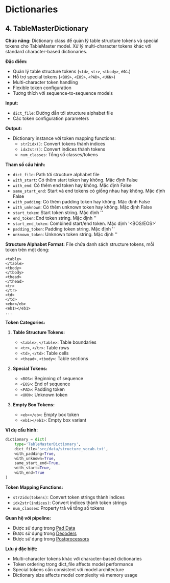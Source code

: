 # Dictionaries

## 4. TableMasterDictionary

**Chức năng:** Dictionary class để quản lý table structure tokens và special tokens cho TableMaster model. Xử lý multi-character tokens khác với standard character-based dictionaries.

**Đặc điểm:**
- Quản lý table structure tokens (`<td>`, `<tr>`, `<tbody>`, etc.)
- Hỗ trợ special tokens (`<BOS>`, `<EOS>`, `<PAD>`, `<UKN>`)
- Multi-character token handling
- Flexible token configuration
- Tương thích với sequence-to-sequence models

**Input:**
- `dict_file`: Đường dẫn tới structure alphabet file
- Các token configuration parameters

**Output:**
- Dictionary instance với token mapping functions:
  - `str2idx()`: Convert tokens thành indices
  - `idx2str()`: Convert indices thành tokens
  - `num_classes`: Tổng số classes/tokens

**Tham số cấu hình:**
- `dict_file`: Path tới structure alphabet file
- `with_start`: Có thêm start token hay không. Mặc định False
- `with_end`: Có thêm end token hay không. Mặc định False
- `same_start_end`: Start và end tokens có giống nhau hay không. Mặc định False
- `with_padding`: Có thêm padding token hay không. Mặc định False
- `with_unknown`: Có thêm unknown token hay không. Mặc định False
- `start_token`: Start token string. Mặc định '<BOS>'
- `end_token`: End token string. Mặc định '<EOS>'
- `start_end_token`: Combined start/end token. Mặc định '<BOS/EOS>'
- `padding_token`: Padding token string. Mặc định '<PAD>'
- `unknown_token`: Unknown token string. Mặc định '<UKN>'

**Structure Alphabet Format:**
File chứa danh sách structure tokens, mỗi token trên một dòng:
```
<table>
</table>
<tbody>
</tbody>
<thead>
</thead>
<tr>
</tr>
<td>
</td>
<eb></eb>
<eb1></eb1>
...
```

**Token Categories:**
1. **Table Structure Tokens:**
   - `<table>`, `</table>`: Table boundaries
   - `<tr>`, `</tr>`: Table rows
   - `<td>`, `</td>`: Table cells
   - `<thead>`, `<tbody>`: Table sections

2. **Special Tokens:**
   - `<BOS>`: Beginning of sequence
   - `<EOS>`: End of sequence
   - `<PAD>`: Padding token
   - `<UKN>`: Unknown token

3. **Empty Box Tokens:**
   - `<eb></eb>`: Empty box token
   - `<eb1></eb1>`: Empty box variant

**Ví dụ cấu hình:**
```python
dictionary = dict(
    type='TableMasterDictionary',
    dict_file='src/data/structure_vocab.txt',
    with_padding=True,
    with_unknown=True,
    same_start_end=True,
    with_start=True,
    with_end=True
)
```

**Token Mapping Functions:**
- `str2idx(tokens)`: Convert token strings thành indices
- `idx2str(indices)`: Convert indices thành token strings
- `num_classes`: Property trả về tổng số tokens

**Quan hệ với pipeline:**
- Được sử dụng trong [Pad Data](../../datasets/transforms/pad_data/README.md)
- Được sử dụng trong [Decoders](../decoders/README.md)
- Được sử dụng trong [Postprocessors](../postprocessors/README.md)

**Lưu ý đặc biệt:**
- Multi-character tokens khác với character-based dictionaries
- Token ordering trong dict_file affects model performance
- Special tokens cần consistent với model architecture
- Dictionary size affects model complexity và memory usage
